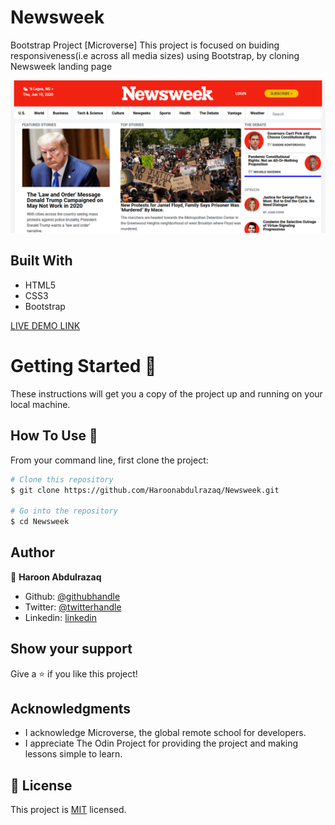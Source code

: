 # Newsweek 
Bootstrap Project [Microverse]
This project is focused on buiding responsiveness(i.e across all media sizes) using Bootstrap, by cloning Newsweek landing page

![screenshot](./image/Screenshot.png)
 
## Built With

- HTML5
- CSS3
- Bootstrap

[LIVE DEMO LINK](https://haroonabdulrazaq.github.io/Newsweek/)



# Getting Started 🚀

These instructions will get you a copy of the project up and running on your local machine.

## How To Use 🔧

From your command line, first clone the project:  

```bash
# Clone this repository
$ git clone https://github.com/Haroonabdulrazaq/Newsweek.git

# Go into the repository
$ cd Newsweek 

```

## Author

👤 **Haroon Abdulrazaq**

- Github: [@githubhandle](https://github.com/Haroonabdulrazaq)
- Twitter: [@twitterhandle](https://twitter.com/hanq_o)
- Linkedin: [linkedin](https://www.linkedin.com/in/haroon-abdulrazaq-817906100/)

## Show your support

Give a ⭐️ if you like this project!

## Acknowledgments

- I acknowledge Microverse, the global remote school for developers.
- I appreciate The Odin Project for providing the project and making lessons simple to learn.

## 📝 License

This project is [MIT](lic.url) licensed.
